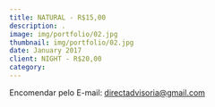 ```yaml
---
title: NATURAL - R$15,00
description: .
image: img/portfolio/02.jpg
thumbnail: img/portfolio/02.jpg
date: January 2017
client: NIGHT - R$20,00 
category: 
---
```

Encomendar pelo E-mail: directadvisoria@gmail.com